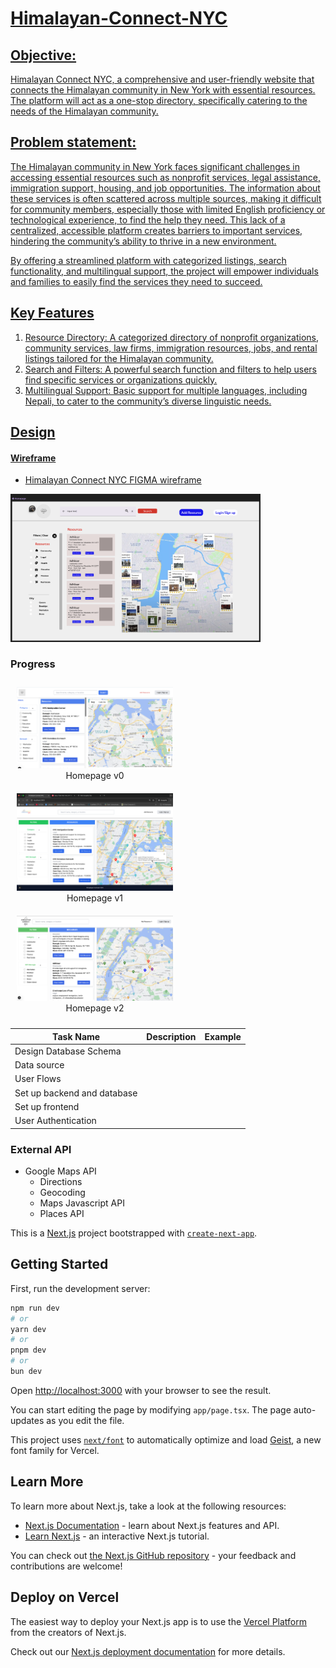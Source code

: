 <p align ="center">
<a href = :>

# Himalayan-Connect-NYC

## Objective: 
Himalayan Connect NYC, a comprehensive and user-friendly website that connects the Himalayan community in New York with essential resources. The platform will act as a one-stop directory, specifically catering to the needs of the Himalayan community.

## Problem statement: 
The Himalayan community in New York faces significant challenges in accessing essential resources such as nonprofit services, legal assistance, immigration support, housing, and job opportunities. The information about these services is often scattered across multiple sources, making it difficult for community members, especially those with limited English proficiency or technological experience, to find the help they need. This lack of a centralized, accessible platform creates barriers to important services, hindering the community’s ability to thrive in a new environment.

By offering a streamlined platform with categorized listings, search functionality, and multilingual support, the project will empower individuals and families to easily find the services they need to succeed.

## Key Features 

1. Resource Directory: A categorized directory of nonprofit organizations, community services, law firms, immigration resources, jobs, and rental listings tailored for the Himalayan community.
2. Search and Filters: A powerful search function and filters to help users find specific services or organizations quickly.
3. Multilingual Support: Basic support for multiple languages, including Nepali, to cater to the community’s diverse linguistic needs.

## Design

#### Wireframe 
- [Himalayan Connect NYC FIGMA wireframe](https://www.figma.com/design/rv1wIJmRVMcct15TuFCCBe/Himalayan-Connect-NYC-Website-UI?m=auto&t=NicB32WCserygMbc-1)
<img src ="public/homepage-figma.png" width="400" >

### Progress
<p align="center">
  <figure style="display: inline-block; text-align: center; margin: 10px;">
    <img src="./public/homepage-v0.png" width="250">
    <figcaption>Homepage v0</figcaption>
  </figure>
  <figure style="display: inline-block; text-align: center; margin: 10px;">
    <img src="./public/homepage-v1.png" width="250">
    <figcaption>Homepage v1</figcaption>
  </figure>
   <figure style="display: inline-block; text-align: center; margin: 10px;">
    <img src="./public/homepage-v2.png" width="250">
    <figcaption>Homepage v2</figcaption>
  </figure>
</p>

|Task Name|Description|Example|
|--- | --- |---|
|Design Database Schema | 
|Data source|
|User Flows
|Set up backend and database|
|Set up frontend|
|User Authentication| 

### External API
- Google Maps API
  - Directions 
  - Geocoding
  - Maps Javascript API
  - Places API





This is a [Next.js](https://nextjs.org) project bootstrapped with [`create-next-app`](https://nextjs.org/docs/app/api-reference/cli/create-next-app).

## Getting Started

First, run the development server:

```bash
npm run dev
# or
yarn dev
# or
pnpm dev
# or
bun dev
```

Open [http://localhost:3000](http://localhost:3000) with your browser to see the result.

You can start editing the page by modifying `app/page.tsx`. The page auto-updates as you edit the file.

This project uses [`next/font`](https://nextjs.org/docs/app/building-your-application/optimizing/fonts) to automatically optimize and load [Geist](https://vercel.com/font), a new font family for Vercel.

## Learn More

To learn more about Next.js, take a look at the following resources:

- [Next.js Documentation](https://nextjs.org/docs) - learn about Next.js features and API.
- [Learn Next.js](https://nextjs.org/learn) - an interactive Next.js tutorial.

You can check out [the Next.js GitHub repository](https://github.com/vercel/next.js) - your feedback and contributions are welcome!

## Deploy on Vercel

The easiest way to deploy your Next.js app is to use the [Vercel Platform](https://vercel.com/new?utm_medium=default-template&filter=next.js&utm_source=create-next-app&utm_campaign=create-next-app-readme) from the creators of Next.js.

Check out our [Next.js deployment documentation](https://nextjs.org/docs/app/building-your-application/deploying) for more details.
